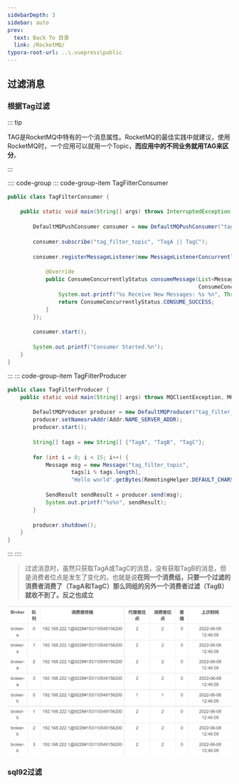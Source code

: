 ```yaml
---
sidebarDepth: 3
sidebar: auto
prev:
  text: Back To 目录
  link: /RocketMQ/
typora-root-url: ..\.vuepress\public
---
```




## 过滤消息



### 根据Tag过滤

::: tip

TAG是RocketMQ中特有的一个消息属性。RocketMQ的最佳实践中就建议，使用RocketMQ时，一个应用可以就用一个Topic，**而应用中的不同业务就用TAG来区分**。

:::

:::: code-group
::: code-group-item TagFilterConsumer

```java
public class TagFilterConsumer {

    public static void main(String[] args) throws InterruptedException, MQClientException, IOException {

        DefaultMQPushConsumer consumer = new DefaultMQPushConsumer("tag_filter_consumer_group");

        consumer.subscribe("tag_filter_topic", "TagA || TagC");

        consumer.registerMessageListener(new MessageListenerConcurrently() {

            @Override
            public ConsumeConcurrentlyStatus consumeMessage(List<MessageExt> msgs,
                                                            ConsumeConcurrentlyContext context) {
                System.out.printf("%s Receive New Messages: %s %n", Thread.currentThread().getName(), msgs);
                return ConsumeConcurrentlyStatus.CONSUME_SUCCESS;
            }
        });

        consumer.start();

        System.out.printf("Consumer Started.%n");
    }
}

```

:::
::: code-group-item TagFilterProducer

```java
public class TagFilterProducer {
    public static void main(String[] args) throws MQClientException, MQBrokerException, RemotingException, InterruptedException, UnsupportedEncodingException {

        DefaultMQProducer producer = new DefaultMQProducer("tag_filter_producer_grouper");
        producer.setNamesrvAddr(Addr.NAME_SERVER_ADDR);
        producer.start();

        String[] tags = new String[] {"TagA", "TagB", "TagC"};

        for (int i = 0; i < 15; i++) {
            Message msg = new Message("tag_filter_topic",
                    tags[i % tags.length],
                    "Hello world".getBytes(RemotingHelper.DEFAULT_CHARSET));

            SendResult sendResult = producer.send(msg);
            System.out.printf("%s%n", sendResult);
        }

        producer.shutdown();
    }
}
```

:::
::::



> 过滤消息时，虽然只获取TagA或TagC的消息，没有获取TagB的消息，但是消费者位点是发生了变化的。也就是说**在同一个消费组，只要一个过滤的消费者消费了（TagA和TagC）那么同组的另外一个消费者过滤（TagB）就收不到了。反之也成立**

![image-20220608124840129](/images/RocketMQ/image-20220608124840129.png)



### sql92过滤

